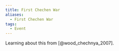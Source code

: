 ```yaml
---
title: First Chechen War
aliases:
  - First Chechen War
tags:
  - Event
---
```

Learning about this from [@wood_chechnya_2007].

